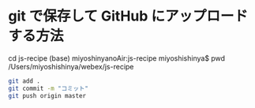 # git で保存して GitHub にアップロードする方法

cd js-recipe
(base) miyoshinyanoAir:js-recipe miyoshishinya$ pwd
/Users/miyoshishinya/webex/js-recipe

```bash
git add .
git commit -m "コミット"
git push origin master
```
